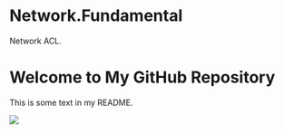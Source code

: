 # Network.Fundamental
Network ACL.

# Welcome to My GitHub Repository

This is some text in my README.

<img align="center" src="(https://phoenixnap.com/kb/wp-content/uploads/2022/04/diagram-acl-router-filtering-pnap.png" />
